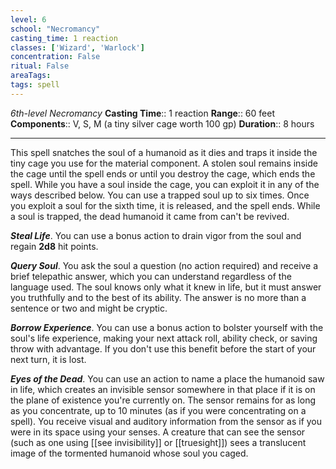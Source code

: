 ```yaml
---
level: 6
school: "Necromancy"
casting_time: 1 reaction
classes: ['Wizard', 'Warlock']
concentration: False
ritual: False
areaTags: 
tags: spell
---
```


_6th-level Necromancy_
**Casting Time**:: 1 reaction
**Range**:: 60 feet
**Components**:: V, S, M (a tiny silver cage worth 100 gp)
**Duration**:: 8 hours

---

This spell snatches the soul of a humanoid as it dies and traps it inside the tiny cage you use for the material component. A stolen soul remains inside the cage until the spell ends or until you destroy the cage, which ends the spell. While you have a soul inside the cage, you can exploit it in any of the ways described below. You can use a trapped soul up to six times. Once you exploit a soul for the sixth time, it is released, and the spell ends. While a soul is trapped, the dead humanoid it came from can't be revived.


**_Steal Life_**. You can use a bonus action to drain vigor from the soul and regain **2d8** hit points.

**_Query Soul_**. You ask the soul a question (no action required) and receive a brief telepathic answer, which you can understand regardless of the language used. The soul knows only what it knew in life, but it must answer you truthfully and to the best of its ability. The answer is no more than a sentence or two and might be cryptic.

**_Borrow Experience_**. You can use a bonus action to bolster yourself with the soul's life experience, making your next attack roll, ability check, or saving throw with advantage. If you don't use this benefit before the start of your next turn, it is lost.

**_Eyes of the Dead_**. You can use an action to name a place the humanoid saw in life, which creates an invisible sensor somewhere in that place if it is on the plane of existence you're currently on. The sensor remains for as long as you concentrate, up to 10 minutes (as if you were concentrating on a spell). You receive visual and auditory information from the sensor as if you were in its space using your senses.
A creature that can see the sensor (such as one using [[see invisibility]] or [[truesight]]) sees a translucent image of the tormented humanoid whose soul you caged.



